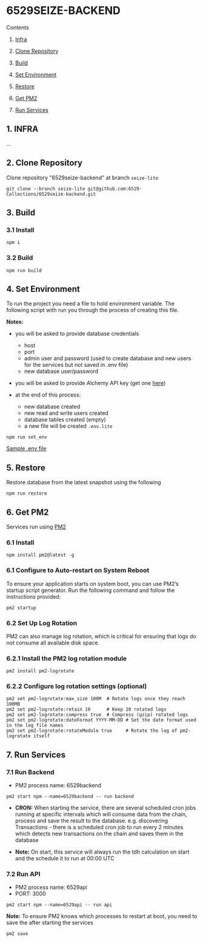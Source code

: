 # 6529SEIZE-BACKEND

Contents

1. [Infra](#1-infra)

2. [Clone Repository](#2-clone-repository)

3. [Build](#3-build)

4. [Set Environment](#4-set-environment)

5. [Restore](#5-restore)

6. [Get PM2](#6-get-pm2)

7. [Run Services](#6-run-services)

## 1. INFRA

...

## 2. Clone Repository

Clone repository "6529seize-backend" at branch `seize-lite`

```
git clone --branch seize-lite git@github.com:6529-Collections/6529seize-backend.git
```

## 3. Build

### 3.1 Install

```
npm i
```

### 3.2 Build

```
npm run build
```

## 4. Set Environment

To run the project you need a file to hold environment variable. The following script with run you through the process of creating this file.

**Notes:**

- you will be asked to provide database credentials

  - host
  - port
  - admin user and password (used to create database and new users for the services but not saved in .env file)
  - new database user/password

- you will be asked to provide Alchemy API key (get one <a href="https://docs.alchemy.com/docs/alchemy-quickstart-guide" target="_blank" rel="noopener noreferrer">here</a>)

- at the end of this process:
  - new database created
  - new read and write users created
  - database tables created (empty)
  - a new file will be created `.env.lite`

```
npm run set_env
```

<a href="https://github.com/6529-Collections/6529seize-backend/blob/seize-lite/.env.sample" target="_blank" rel="noopener noreferrer">Sample .env file</a>

## 5. Restore

Restore database from the latest snapshot using the following

```
npm run restore
```

## 6. Get PM2

Services run using <a href="https://pm2.keymetrics.io/" target="_blank" rel="noopener noreferrer">PM2</a>

### 6.1 Install

```
npm install pm2@latest -g
```

### 6.1 Configure to Auto-restart on System Reboot

To ensure your application starts on system boot, you can use PM2’s startup script generator. Run the following command and follow the instructions provided:

```
pm2 startup
```

### 6.2 Set Up Log Rotation

PM2 can also manage log rotation, which is critical for ensuring that logs do not consume all available disk space.

### 6.2.1 Install the PM2 log rotation module

```
pm2 install pm2-logrotate
```

### 6.2.2 Configure log rotation settings (optional)

```
pm2 set pm2-logrotate:max_size 100M  # Rotate logs once they reach 100MB
pm2 set pm2-logrotate:retain 10      # Keep 10 rotated logs
pm2 set pm2-logrotate:compress true  # Compress (gzip) rotated logs
pm2 set pm2-logrotate:dateFormat YYYY-MM-DD # Set the date format used in the log file names
pm2 set pm2-logrotate:rotateModule true     # Rotate the log of pm2-logrotate itself
```

## 7. Run Services

### 7.1 Run Backend

- PM2 process name: 6529backend

```
pm2 start npm --name=6529backend -- run backend
```

- **CRON:** When starting the service, there are several scheduled cron jobs running at specific intervals which will consume data from the chain, process and save the result to the database.
  e.g. discovering Transactions - there is a scheduled cron job to run every 2 minutes which detects new transactions on the chain and saves them in the database

- **Note:** On start, this service will always run the tdh calculation on start and the schedule it to run at 00:00 UTC

### 7.2 Run API

- PM2 process name: 6529api
- PORT: 3000

```
pm2 start npm --name=6529api -- run api
```

**Note:** To ensure PM2 knows which processes to restart at boot, you need to save the after starting the services

```
pm2 save
```
